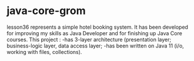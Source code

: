 # java-core-grom
lesson36 represents a simple hotel booking system. It has been developed for improving my skills as Java Developer and for finishing up Java Core courses.
This project : 
-has 3-layer architecture (presentation layer; business-logic layer, data access layer;
-has been written on Java 11 (i/o, working with files, collections).
